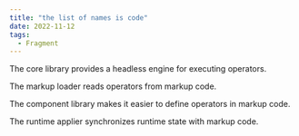 ```yaml
---
title: "the list of names is code"
date: 2022-11-12
tags:
  - Fragment
---
```

The core library provides a headless engine for executing operators.

The markup loader reads operators from markup code.

The component library makes it easier to define operators in markup code.

The runtime applier synchronizes runtime state with markup code.
